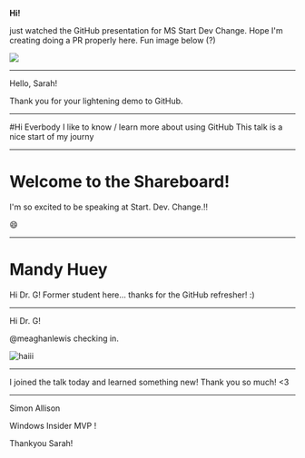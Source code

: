 <b>Hi!</b> <p>just watched the GitHub presentation for MS Start Dev Change. Hope I'm creating doing a PR properly here. Fun image below (?)</p>
<img src="https://media.giphy.com/media/YAlhwn67KT76E/giphy.gif">

---
Hello, Sarah!

Thank you for your lightening demo to GitHub.

---
#Hi Everbody
I like to know / learn more about using GitHub
This talk is a nice start of my journy

---
# Welcome to the Shareboard!

I'm so excited to be speaking at Start. Dev. Change.!!

:smile:

---
# Mandy Huey

Hi Dr. G! Former student here... thanks for the GitHub refresher! :)


---
Hi Dr. G!

@meaghanlewis checking in.

![haiii](https://media4.giphy.com/media/xTk9ZY0C9ZWM2NgmCA/giphy.gif?cid=ecf05e47lmv9qmx4um8hmdtusujzrnzcqm29h7riq6m8ope8&rid=giphy.gif "Hello")


---
I joined the talk today and learned something new! Thank you so much! <3

---
Simon Allison 

Windows Insider MVP ! 


Thankyou Sarah!  
